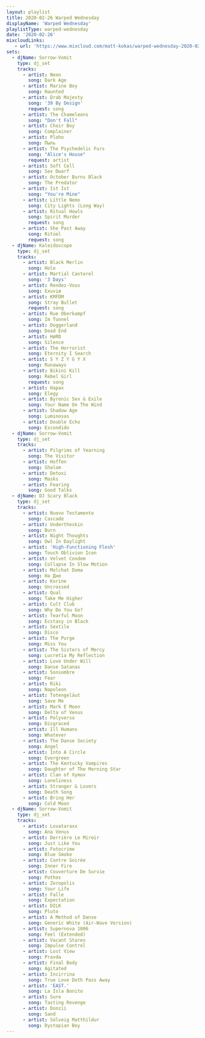 ```yaml
---
layout: playlist
title: 2020-02-26 Warped Wednesday
displayName: 'Warped Wednesday'
playlistType: warped-wednesday
date: '2020-02-26'
mixcloudLinks:
   - url: 'https://www.mixcloud.com/matt-kokas/warped-wednesday-2020-02-26-djs-sorrow-vomit-kaleidoscope-scary-black-seidenfadens'
sets:
  - djName: Sorrow-Vomit
    type: dj_set
    tracks:
      - artist: Neon
        song: Dark Age
      - artist: Marine Boy
        song: Haunted
      - artist: Drab Majesty
        song: '39 By Design'
        request: song
      - artist: The Chameleons
        song: "Don't Fall"
      - artist: Choir Boy
        song: Complainer
      - artist: Ploho
        song: Пыль
      - artist: The Psychedelic Furs
        song: "Alice's House"
        request: artist
      - artist: Soft Cell
        song: Sex Dwarf
      - artist: October Burns Black
        song: The Predator
      - artist: Ist Ist
        song: "You're Mine"
      - artist: Little Nemo
        song: City Lights (Long Way)
      - artist: Ritual Howls
        song: Spirit Murder
        request: song
      - artist: She Past Away
        song: Ritüel
        request: song
  - djName: Kaleidoscope
    type: dj_set        
    tracks:
      - artist: Black Merlin
        song: Hole
      - artist: Martial Canterel
        song: '3 Days'
      - artist: Rendez-Vous
        song: Exuviæ
      - artist: KMFDM
        song: Stray Bullet
        request: song
      - artist: Rue Oberkampf
        song: Im Tunnel
      - artist: Doggerland
        song: Dead End
      - artist: HøRD
        song: Silence
      - artist: The Horrorist
        song: Eternity I Search
      - artist: S Y Z Y G Y X
        song: Runaways
      - artist: Bikini Kill
        song: Rebel Girl
        request: song
      - artist: Hapax
        song: Elegy
      - artist: Byronic Sex & Exile
        song: Your Name On The Wind
      - artist: Shadow Age
        song: Luminosas
      - artist: Double Echo
        song: Escondido
  - djName: Sorrow-Vomit
    type: dj_set
    tracks:
      - artist: Pilgrims of Yearning
        song: The Visitor
      - artist: Hoffen
        song: Shalom
      - artist: Detoxi
        song: Masks
      - artist: Fearing
        song: Good Talks
  - djName: DJ Scary Black
    type: dj_set
    tracks:
      - artist: Nuovo Testamento
        song: Cascade
      - artist: Undertheskin
        song: Burn
      - artist: Night Thoughts
        song: Owl In Daylight
      - artist: 'High-Functioning Flesh'
        song: Touch Oblivion Icon
      - artist: Velvet Condom
        song: Collapse In Slow Motion
      - artist: Molchat Doma
        song: На Дне
      - artist: Korine
        song: Uncrossed
      - artist: Qual
        song: Take Me Higher
      - artist: Cult Club
        song: Why Do You Go?
      - artist: Tearful Moon
        song: Ecstasy in Black
      - artist: Sextile
        song: Disco
      - artist: The Purge
        song: Miss You
      - artist: The Sisters of Mercy
        song: Lucretia My Reflection
      - artist: Love Under Will
        song: Danse Satanas
      - artist: Sonsombre
        song: Fear
      - artist: Riki
        song: Napoleon
      - artist: Totengeläut
        song: Save Me
      - artist: Mark E Moon
        song: Delta of Venus
      - artist: Polyverso
        song: Disgraced
      - artist: Ill Humans
        song: Whatever
      - artist: The Danse Society
        song: Angel
      - artist: Into A Circle
        song: Evergreen
      - artist: The Kentucky Vampires
        song: Daughter of The Morning Star
      - artist: Clan of Xymox
        song: Loneliness
      - artist: Stranger & Lovers
        song: Death Song
      - artist: Bring Her
        song: Cold Moon
  - djName: Sorrow-Vomit
    type: dj_set
    tracks:
      - artist: Lovataraxx
        song: Ana Venus
      - artist: Derrière Le Miroir
        song: Just Like You
      - artist: Fotocrime
        song: Blue Smoke
      - artist: Contre Soirée
        song: Inner Fire
      - artist: Couverture De Survie
        song: Pothos
      - artist: Zeropolis
        song: Your Life
      - artist: Falle
        song: Expectation
      - artist: DILK
        song: Pluto
      - artist: A Method of Danse
        song: Generic White (Air-Wave Version)
      - artist: Supernova 1006
        song: Feel (Extended)
      - artist: Vacant Stares
        song: Impulse Control
      - artist: Lost View
        song: Pravda
      - artist: Final Body
        song: Agitated
      - artist: Incirrina
        song: True Love Doth Pass Away
      - artist: 'EAST.'
        song: La Isla Bonito
      - artist: Sure
        song: Tasting Revenge
      - artist: Donzii
        song: Sand
      - artist: Sólveig Matthildur
        song: Dystopian Boy
---
```

